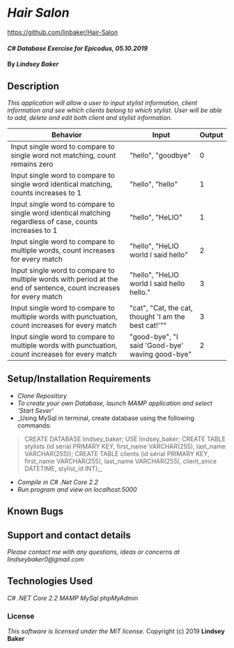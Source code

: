 # _Hair Salon_

https://github.com/linbaker/Hair-Salon

#### _C# Database Exercise for Epicodus, 05.10.2019_

#### By _**Lindsey Baker**_

## Description

_This application will allow a user to input stylist information, client information and see which clients belong to which stylist. User will be able to add, delete and edit both client and stylist information._


|Behavior|Input|Output|
|-|-|-|
|Input single word to compare to single word not matching, count remains zero |"hello", "goodbye"| 0 |
|Input single word to compare to single word identical matching, counts increases to 1 |"hello", "hello"| 1 |
|Input single word to compare to single word identical matching regardless of case, counts increases to 1 |"hello", "HeLlO"| 1 |
|Input single word to compare to multiple words, count increases for every match |"hello", "HeLlO world I said hello"| 2 |
|Input single word to compare to multiple words with period at the end of sentence, count increases for every match |"hello", "HeLlO world I said hello hello."| 3 |
|Input single word to compare to multiple words with punctuation, count increases for every match |"cat", "Cat, the cat, thought 'I am the best cat!'""| 3 |
|Input single word to compare to multiple words with punctuation, count increases for every match |"good-bye", "I said 'Good-bye' waving good-bye"| 2 |


## Setup/Installation Requirements

* _Clone Repository_
* _To create your own Database, launch MAMP application and select 'Start Sever'_
* _Using MySql in terminal, create database using the following commands:
> CREATE DATABASE lindsey_baker;
> USE lindsey_baker;
> CREATE TABLE stylists (id serial PRIMARY KEY, first_name VARCHAR(255), last_name VARCHAR(255));
> CREATE TABLE clients (id serial PRIMARY KEY, first_name VARCHAR(255), last_name VARCHAR(255), client_since DATETIME, stylist_id INT);_
* _Compile in C# .Net Core 2.2_
* _Run program and view on localhost:5000_


## Known Bugs


## Support and contact details

_Please contact me with any questions, ideas or concerns at lindseybaker0@gmail.com_

## Technologies Used

_C# .NET Core 2.2_
_MAMP_
_MySql_
_phpMyAdmin_


### License

*This software is licensed under the MIT license.*
Copyright (c) 2019 **Lindsey Baker**
